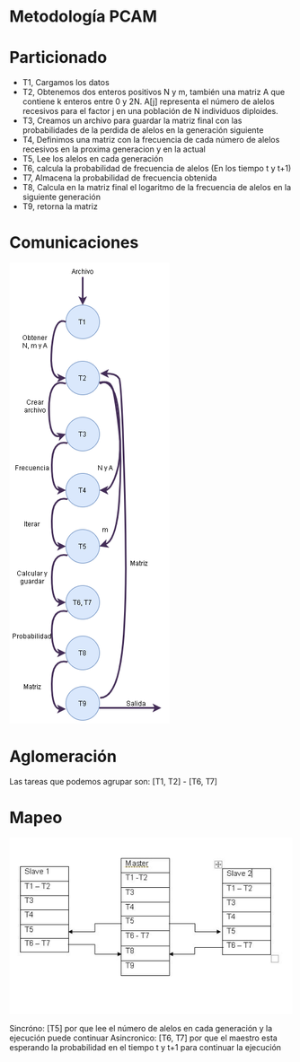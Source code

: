 # Metodología PCAM

# Particionado

* T1, Cargamos los datos
* T2, Obtenemos dos enteros positivos N y m, también una matriz A que contiene k enteros entre 0 y 2N. A[j] representa el número de alelos recesivos para el factor j en una población de N individuos diploides.
* T3, Creamos un archivo para guardar la matriz final con las probabilidades de la perdida de alelos en la generación siguiente
* T4, Definimos una matriz con la frecuencia de cada número de alelos recesivos en la proxima generacion y en la actual
* T5, Lee los alelos en cada generación
* T6, calcula la probabilidad de frecuencia de alelos (En los tiempo t y t+1)
* T7, Almacena la probabilidad de frecuencia obtenida
* T8, Calcula en la matriz final el logaritmo de la frecuencia de alelos en la siguiente generación 
* T9, retorna la matriz

# Comunicaciones

![Alt text](imagenes/comunicacion.png)

# Aglomeración

Las tareas que podemos agrupar son: [T1, T2] - [T6, T7]

# Mapeo

![Alt text](imagenes/map.JPG)

Sincróno: [T5] por que lee el número de alelos en cada generación y la ejecución puede continuar
Asincronico: [T6, T7] por que el maestro esta esperando la probabilidad en el tiempo t y t+1 para continuar la ejecución
